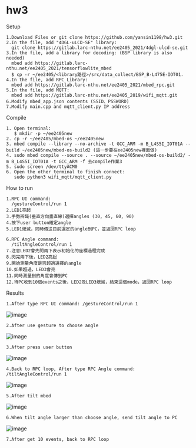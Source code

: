# hw3

Setup
                
    1.Download Files or git clone https://github.com/yansin1198/hw3.git
    2.In the file, add "4DGL-uLCD-SE" library: 
      git clone https://gitlab.larc-nthu.net/ee2405_2021/4dgl-ulcd-se.git
    3.In the file, add a library for decoding: (BSP library is also needed)
      mbed add https://gitlab.larc-nthu.net/ee2405_2021/tensorflowlite_mbed
      $ cp -r ~/ee2405/<library路徑>/src/data_collect/BSP_B-L475E-IOT01.
    4.In the file, add RPC Library: 
      mbed add https://gitlab.larc-nthu.net/ee2405_2021/mbed_rpc.git
    5.In the file, add MQTT: 
      mbed add https://gitlab.larc-nthu.net/ee2405_2019/wifi_mqtt.git
    6.Modify mbed_app.json contents (SSID、PSSWORD)
    7.Modify main.cpp and mqtt_client.py IP address
    
Compile
    
    1. Open terminal:
       $ mkdir -p ~/ee2405new
    2. cp -r ~/ee2405/mbed-os ~/ee2405new
    3. mbed compile --library --no-archive -t GCC_ARM -m B_L4S5I_IOT01A --build ~/ee2405new/mbed-os-build2 (這一步要在ee2405new裡面做)
    4. sudo mbed compile --source . --source ~/ee2405new/mbed-os-build2/ -m B_L4S5I_IOT01A -t GCC_ARM -f 去compile作業3
    5. sudo screen /dev/ttyACM0
    6. Open the other terminal to finish connect:
       sudo python3 wifi_mqtt/mqtt_client.py
    
How to run

    1.RPC UI command: 
      /gestureControl/run 1
    2.LED1亮起
    3.手勢辨識(垂直方向畫直線)選擇angles (30, 45, 60, 90)
    4.按下user button確定angle
    5.LED1熄滅，同時傳送目前選定的angle到PC，並返回RPC loop

    6.RPC Angle command: 
      /tiltAngleControl/run 1
    7.注意LED2會先閃兩下表示初始化的座標過程完成
    8.閃完兩下後，LED2亮起
    9.開始測量角度是否超過選擇的angle
    10.如果超過，LED3會亮
    11.同時測量到的角度會傳到PC
    12.待PC收到10個events之後，LED2及LED3熄滅，結束這個mode，返回RPC loop

Results

    1.After type RPC UI command: /gestureControl/run 1
   ![image](https://user-images.githubusercontent.com/59250738/117927381-b74ad600-b32c-11eb-879b-87f3af5cd9a3.png)

    2.After use gesture to choose angle
   ![image](https://user-images.githubusercontent.com/59250738/117927436-ca5da600-b32c-11eb-8378-78eeebd8dd75.png)

    3.After press user button
   ![image](https://user-images.githubusercontent.com/59250738/117927474-d47fa480-b32c-11eb-9d10-987680104c4f.png)

    4.Back to RPC loop, After type RPC Angle command: /tiltAngleControl/run 1
   ![image](https://user-images.githubusercontent.com/59250738/117927518-e3feed80-b32c-11eb-9844-fc1aa0917bee.png)

    5.After tilt mbed
   ![image](https://user-images.githubusercontent.com/59250738/117927544-ecefbf00-b32c-11eb-933a-f4ce95e6301a.png)

    6.When tilt angle larger than choose angle, send tilt angle to PC
   ![image](https://user-images.githubusercontent.com/59250738/117927562-f2e5a000-b32c-11eb-9ad3-af9e3ecb0930.png)

    7.After get 10 events, back to RPC loop

    

